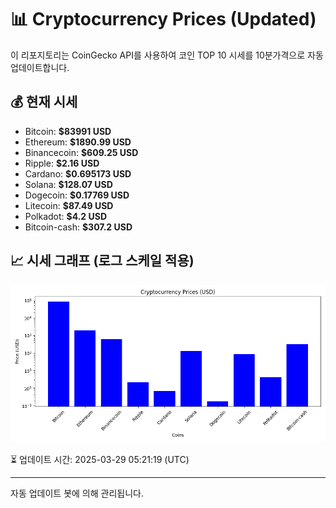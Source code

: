
# 📊 Cryptocurrency Prices (Updated)

이 리포지토리는 CoinGecko API를 사용하여 코인 TOP 10 시세를 10분가격으로 자동 업데이트합니다.

## 💰 현재 시세
- Bitcoin: **$83991 USD**
- Ethereum: **$1890.99 USD**
- Binancecoin: **$609.25 USD**
- Ripple: **$2.16 USD**
- Cardano: **$0.695173 USD**
- Solana: **$128.07 USD**
- Dogecoin: **$0.17769 USD**
- Litecoin: **$87.49 USD**
- Polkadot: **$4.2 USD**
- Bitcoin-cash: **$307.2 USD**

## 📈 시세 그래프 (로그 스케일 적용)
![Crypto Prices](crypto_prices.png)

⏳ 업데이트 시간: 2025-03-29 05:21:19 (UTC)

---
자동 업데이트 봇에 의해 관리됩니다.
